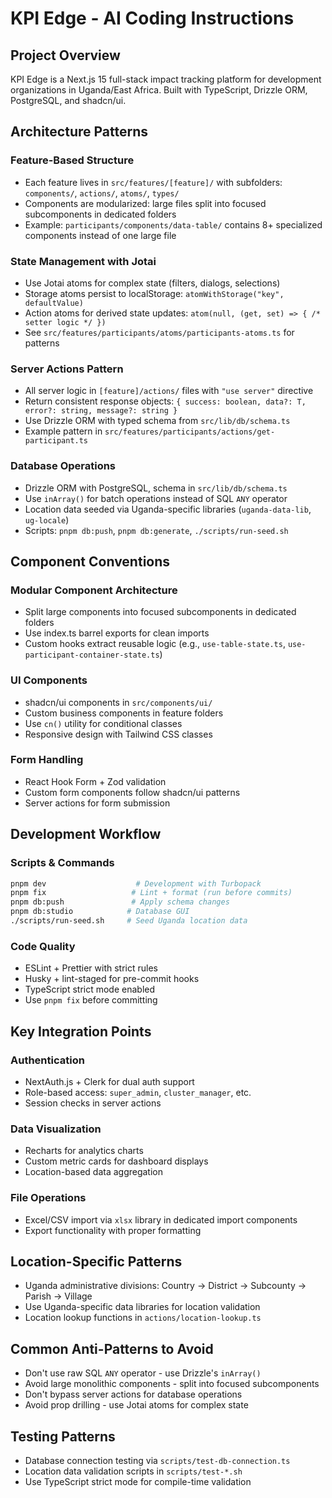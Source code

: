 # KPI Edge - AI Coding Instructions

## Project Overview

KPI Edge is a Next.js 15 full-stack impact tracking platform for development
organizations in Uganda/East Africa. Built with TypeScript, Drizzle ORM,
PostgreSQL, and shadcn/ui.

## Architecture Patterns

### Feature-Based Structure

- Each feature lives in `src/features/[feature]/` with subfolders:
  `components/`, `actions/`, `atoms/`, `types/`
- Components are modularized: large files split into focused subcomponents in
  dedicated folders
- Example: `participants/components/data-table/` contains 8+ specialized
  components instead of one large file

### State Management with Jotai

- Use Jotai atoms for complex state (filters, dialogs, selections)
- Storage atoms persist to localStorage: `atomWithStorage("key", defaultValue)`
- Action atoms for derived state updates:
  `atom(null, (get, set) => { /* setter logic */ })`
- See `src/features/participants/atoms/participants-atoms.ts` for patterns

### Server Actions Pattern

- All server logic in `[feature]/actions/` files with `"use server"` directive
- Return consistent response objects:
  `{ success: boolean, data?: T, error?: string, message?: string }`
- Use Drizzle ORM with typed schema from `src/lib/db/schema.ts`
- Example pattern in `src/features/participants/actions/get-participant.ts`

### Database Operations

- Drizzle ORM with PostgreSQL, schema in `src/lib/db/schema.ts`
- Use `inArray()` for batch operations instead of SQL `ANY` operator
- Location data seeded via Uganda-specific libraries (`uganda-data-lib`,
  `ug-locale`)
- Scripts: `pnpm db:push`, `pnpm db:generate`, `./scripts/run-seed.sh`

## Component Conventions

### Modular Component Architecture

- Split large components into focused subcomponents in dedicated folders
- Use index.ts barrel exports for clean imports
- Custom hooks extract reusable logic (e.g., `use-table-state.ts`,
  `use-participant-container-state.ts`)

### UI Components

- shadcn/ui components in `src/components/ui/`
- Custom business components in feature folders
- Use `cn()` utility for conditional classes
- Responsive design with Tailwind CSS classes

### Form Handling

- React Hook Form + Zod validation
- Custom form components follow shadcn/ui patterns
- Server actions for form submission

## Development Workflow

### Scripts & Commands

```bash
pnpm dev                    # Development with Turbopack
pnpm fix                   # Lint + format (run before commits)
pnpm db:push               # Apply schema changes
pnpm db:studio            # Database GUI
./scripts/run-seed.sh     # Seed Uganda location data
```

### Code Quality

- ESLint + Prettier with strict rules
- Husky + lint-staged for pre-commit hooks
- TypeScript strict mode enabled
- Use `pnpm fix` before committing

## Key Integration Points

### Authentication

- NextAuth.js + Clerk for dual auth support
- Role-based access: `super_admin`, `cluster_manager`, etc.
- Session checks in server actions

### Data Visualization

- Recharts for analytics charts
- Custom metric cards for dashboard displays
- Location-based data aggregation

### File Operations

- Excel/CSV import via `xlsx` library in dedicated import components
- Export functionality with proper formatting

## Location-Specific Patterns

- Uganda administrative divisions: Country → District → Subcounty → Parish →
  Village
- Use Uganda-specific data libraries for location validation
- Location lookup functions in `actions/location-lookup.ts`

## Common Anti-Patterns to Avoid

- Don't use raw SQL `ANY` operator - use Drizzle's `inArray()`
- Avoid large monolithic components - split into focused subcomponents
- Don't bypass server actions for database operations
- Avoid prop drilling - use Jotai atoms for complex state

## Testing Patterns

- Database connection testing via `scripts/test-db-connection.ts`
- Location data validation scripts in `scripts/test-*.sh`
- Use TypeScript strict mode for compile-time validation
